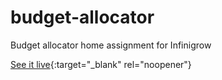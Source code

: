 # budget-allocator
Budget allocator home assignment for Infinigrow

[See it live](sush-budget-allocator.surge.sh){:target="_blank" rel="noopener"}
